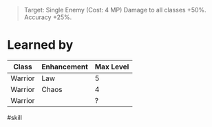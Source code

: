 > Target: Single Enemy (Cost: 4 MP)
> Damage to all classes +50%.
> Accuracy +25%.
# Learned by
| Class   | Enhancement | Max Level |
| ------- | ----------- | --------- |
| Warrior | Law         | 5         |
| Warrior | Chaos       | 4         |
| Warrior |             | ?         |

#skill 